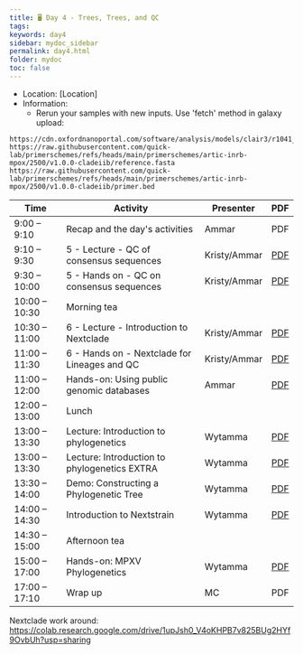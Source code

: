 ```yaml
---
title: 🖥️ Day 4 - Trees, Trees, and QC
tags: 
keywords: day4
sidebar: mydoc_sidebar
permalink: day4.html
folder: mydoc
toc: false
---
```


<style>
.result {
background-color: #f0f0f0;
border: 1px solid #dedede;
padding: 10px;
margin-top: 10px;
margin-bottom: 10px;
}
</style>

- Location: [Location]
- Information: 
  - Rerun your samples with new inputs. Use 'fetch' method in galaxy upload:
```
https://cdn.oxfordnanoportal.com/software/analysis/models/clair3/r1041_e82_400bps_sup_v430.tar.gz
https://raw.githubusercontent.com/quick-lab/primerschemes/refs/heads/main/primerschemes/artic-inrb-mpox/2500/v1.0.0-cladeiib/reference.fasta
https://raw.githubusercontent.com/quick-lab/primerschemes/refs/heads/main/primerschemes/artic-inrb-mpox/2500/v1.0.0-cladeiib/primer.bed
```

| **Time**         | **Activity**                                         | **Presenter** | **PDF** |
|------------------|-----------------------------------------------------|----------------|---------|
| 9:00 – 9:10      | Recap and the day's activities                      | Ammar          | PDF     |
| 9:10 – 9:30      | 5 - Lecture - QC of consensus sequences             | Kristy/Ammar         | [PDF](https://raw.githubusercontent.com/vidrl/training-mpxv-2025/refs/heads/main/pdf/5%20-%20Lecture%20-%20QC%20of%20consensus%20sequences.pdf)     |
| 9:30 – 10:00     | 5 - Hands on - QC on consensus sequences            | Kristy/Ammar         | [PDF](https://raw.githubusercontent.com/vidrl/training-mpxv-2025/refs/heads/main/pdf/5%20-%20Hands%20on%20-%20QC%20of%20consensus%20sequences.pdf)     |
| 10:00 – 10:30    | Morning tea                                        |                 |      |
| 10:30 – 11:00    | 6 - Lecture - Introduction to Nextclade            | Kristy/Ammar          | [PDF](https://raw.githubusercontent.com/vidrl/training-mpxv-2025/refs/heads/main/pdf/6%20-%20Lecture%20-%20Intro%20to%20Nextclade.pdf)     |
| 11:00 – 11:30    | 6 - Hands on - Nextclade for Lineages and QC       | Kristy/Ammar           | [PDF](https://raw.githubusercontent.com/vidrl/training-mpxv-2025/refs/heads/main/pdf/6%20-%20Hands%20on%20-%20Nextclade.pdf)     |
| 11:00 – 12:00    | Hands-on: Using public genomic databases            | Ammar          | [PDF](https://raw.githubusercontent.com/vidrl/training-mpxv-2025/refs/heads/main/pdf/7%20-%20Hands-on%20Using%20public%20genomic%20databases.pdf)     |
| 12:00 – 13:00    | Lunch                                              |                 |      |
| 13:00 – 13:30    | Lecture: Introduction to phylogenetics             | Wytamma         | [PDF](https://raw.githubusercontent.com/vidrl/training-mpxv-2025/refs/heads/main/pdf/8%20-%20Lecture%20-%20Introduction%20to%20phylogenetics.pdf)     |
| 13:00 – 13:30    | Lecture: Introduction to phylogenetics EXTRA            | Wytamma         | [PDF](https://raw.githubusercontent.com/vidrl/training-mpxv-2025/refs/heads/main/pdf/8%20-%20Lecture%20-%20Introduction%20to%20phylogenetics%20EXTRA.pdf)     |
| 13:30 – 14:00    | Demo: Constructing a Phylogenetic Tree             | Wytamma         | [PDF](https://raw.githubusercontent.com/vidrl/training-mpxv-2025/8289927581760d0fd86b42af39afd812f2aa012f/pdf/9%20-%20Demo%20construct%20phylotree.pdf)     |
| 14:00 – 14:30    | Introduction to Nextstrain               | Wytamma         | [PDF](https://raw.githubusercontent.com/vidrl/training-mpxv-2025/refs/heads/main/pdf/10%20-%20Intro%20to%20Nextstrain.pdf)     |
| 14:30 – 15:00    | Afternoon tea                                      |                 |      | 
| 15:00 – 17:00    | Hands-on: MPXV Phylogenetics                       | Wytamma         | [PDF](https://github.com/vidrl/training-mpxv-2025/raw/refs/heads/main/pdf/11%20-%20Hands%20on%20MPXV%20Phylogenetics.pdf)     |
| 17:00 – 17:10    | Wrap up                                            | MC              | PDF     |

Nextclade work around:
https://colab.research.google.com/drive/1upJsh0_V4oKHPB7v825BUg2HYf9OvbUh?usp=sharing
